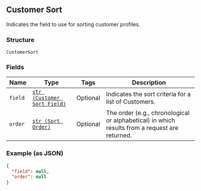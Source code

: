 ## Customer Sort

Indicates the field to use for sorting customer profiles.

### Structure

`CustomerSort`

### Fields

| Name | Type | Tags | Description |
|  --- | --- | --- | --- |
| `field` | [`str (Customer Sort Field)`](/doc/models/customer-sort-field.md) | Optional | Indicates the sort criteria for a list of Customers. |
| `order` | [`str (Sort Order)`](/doc/models/sort-order.md) | Optional | The order (e.g., chronological or alphabetical) in which results from a request are returned. |

### Example (as JSON)

```json
{
  "field": null,
  "order": null
}
```

